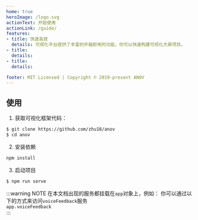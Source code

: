 ```yaml
---
home: true
heroImage: /logo.svg
actionText: 开始使用
actionLink: /guide/
features:
- title: 快速高效
  details: 可视化平台提供了丰富的开箱即用的功能，你可以快速构建可视化大屏项目。
- title: 
  details: 
- title: 
  details: 

footer: MIT Licensed | Copyright © 2019-present ANOV
---
```


## 使用
1. 获取可视化框架代码：
```bash
$ git clone https://github.com/zhu18/anov
$ cd anov
```

2. 安装依赖
```bash
npm install
```

3. 启动项目
```bash
$ npm run serve
```

:::warning NOTE
在本文档出现的服务都挂载在`app`对象上，例如： 
你可以通过以下的方式来访问`voiceFeedback`服务   
`app.voiceFeedback`  
:::